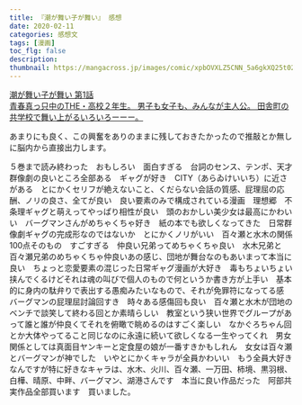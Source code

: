 ```yaml
---
title: 『潮が舞い子が舞い』 感想
date: 2020-02-11
categories: 感想文
tags: [漫画]
toc_flg: false
description: 
thumbnail: https://mangacross.jp/images/comic/xpbOVXLZ5CNN_5a6gkXQ25t020sDb9fWRFMudOPeO2I/image_sp/original.jpg?1554451812
---
```


<div class="bcard-wrapper">
<a href="https://mangacross.jp/comics/shiomai/1" rel="nofollow" target="_blank">
<span class="bcard-main withogimg">
<div class="bcard-title">
潮が舞い子が舞い 第1話
</div>
<div class="bcard-description">
青春真っ只中のTHE・高校２年生。
男子も女子も、みんなが主人公。
田舎町の共学校で舞い上がるいろいろーーー。
</div>
<div class="bcard-img" style="background-image: url(https://mangacross.jp/images/comic/xpbOVXLZ5CNN_5a6gkXQ25t020sDb9fWRFMudOPeO2I/ogp/original.png?1554451887)">
</div></span></a></div>

あまりにも良く、この興奮をありのままに残しておきたかったので推敲とか無しに脳内から直接出力します。

５巻まで読み終わった　おもしろい　面白すぎる　台詞のセンス、テンポ、天才　群像劇の良いところ全部ある　ギャグが好き　CITY（あらゐけいいち）に近さがある　とにかくセリフが絶えないこと、くだらない会話の質感、屁理屈の応酬、ノリの良さ、全てが良い　良い要素のみで構成されている漫画　理想郷　不条理ギャグと萌えってやっぱり相性が良い　頭のおかしい美少女は最高にかわいい　バーグマンさんがめちゃくちゃ好き　紙の本でも欲しくなってきた　日常群像劇ギャグの完成形なのではないか　とにかくノリがいい　百々瀬と水木の関係100点そのもの　すごすぎる　仲良い兄弟ってめちゃくちゃ良い　水木兄弟と百々瀬兄弟のめちゃくちゃ仲良いあの感じ、団地が舞台なのもあいまって本当に良い　ちょっと恋愛要素の混じった日常ギャグ漫画が大好き　毒もちょいちょい挟んでくるけどそれは魂の叫びで個人のもので何というか書き方が上手い　基本的に身内の駄弁りで表出する愚痴みたいなもので、それが免罪符になってる感　バーグマンの屁理屈討論回すき　時々ある感傷回も良い　百々瀬と水木が団地のベンチで談笑して終わる回とか素晴らしい　教室という狭い世界でグループがあって誰と誰が仲良くてそれを俯瞰で眺めるのはすごく楽しい　なかぐろちゃん回とか大体やってること同じなのに永遠に続いて欲しくなる一生やってくれ　男女関係としては真面目ヤンキーと定食屋の娘が一番すきかもしれん　女女は百々瀬とバーグマンが神でした　いやとにかくキャラが全員かわいい　もう全員大好きなんですが特に好きなキャラは、水木、火川、百々瀬、一万田、柿境、黒羽根、白樺、晴原、中畔、バーグマン、湖港さんです　本当に良い作品だった　阿部共実作品全部買います　買いました。